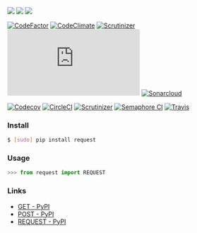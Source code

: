 [![](https://img.shields.io/pypi/pyversions/request.svg?maxAge=86400)](https://pypi.org/pypi/request/)
[![](https://img.shields.io/pypi/v/request.svg?maxAge=86400)](https://pypi.org/pypi/request/)
[![](https://img.shields.io/badge/libraries.io-request-green.svg?maxAge=86400)](https://libraries.io/pypi/request)

[![CodeFactor](https://www.codefactor.io/repository/github/looking-for-a-job/request.py/badge)](https://www.codefactor.io/repository/github/looking-for-a-job/request.py)
[![CodeClimate](https://codeclimate.com/github/looking-for-a-job/request.py/badges/gpa.svg)](https://codeclimate.com/github/looking-for-a-job/request.py)
[![Scrutinizer](https://scrutinizer-ci.com/g/looking-for-a-job/request.py/badges/quality-score.png?b=master)](https://scrutinizer-ci.com/g/looking-for-a-job/request.py/)
[![BetterCodeHub](https://bettercodehub.com/edge/badge/looking-for-a-job/request.py?branch=master)](https://bettercodehub.com/results/looking-for-a-job/request.py)
[![Sonarcloud](https://sonarcloud.io/api/project_badges/measure?project=request.py&metric=code_smells)](https://sonarcloud.io/dashboard?id=request.py)

[![Codecov](https://codecov.io/gh/looking-for-a-job/request.py/branch/master/graph/badge.svg)](https://codecov.io/gh/looking-for-a-job/request.py)
[![CircleCI](https://circleci.com/gh/looking-for-a-job/request.py/tree/master.svg?style=svg)](https://circleci.com/gh/looking-for-a-job/request.py/tree/master)
[![Scrutinizer](https://scrutinizer-ci.com/g/looking-for-a-job/request.py/badges/build.png?b=master)](https://scrutinizer-ci.com/g/looking-for-a-job/request.py/)
[![Semaphore CI](https://semaphoreci.com/api/v1/looking-for-a-job/request-py/branches/master/shields_badge.svg)](https://semaphoreci.com/looking-for-a-job/request-py)
[![Travis](https://api.travis-ci.org/looking-for-a-job/request.py.svg?branch=master)](https://travis-ci.org/looking-for-a-job/request.py/)

### Install

```bash
$ [sudo] pip install request
```

### Usage

```python
>>> from request import REQUEST
```

### Links

+ [GET - PyPI](https://pypi.org/project/get/)
+ [POST - PyPI](https://pypi.org/project/post/)
+ [REQUEST - PyPI](https://pypi.org/project/request/)